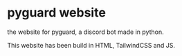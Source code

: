 # pyguard website
the website for pyguard, a discord bot made in python.

This website has been build in HTML, TailwindCSS and JS.
